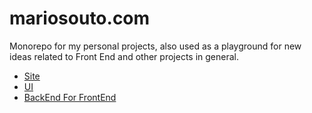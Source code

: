 # mariosouto.com

Monorepo for my personal projects, also used as a playground for new ideas related to Front End and other projects in general.

- [Site](https://skntech-site.vercel.app/)
- [UI](https://skntech-ui.vercel.app/)
- [BackEnd For FrontEnd](https://skntech-api.vercel.app/)

